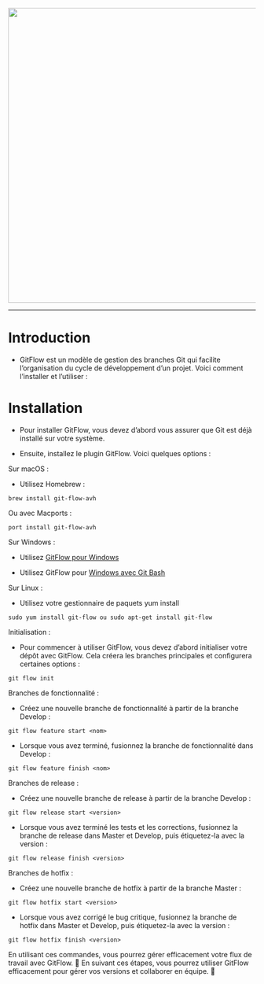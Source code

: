 <p align="center"><img width="600"src="https://miro.medium.com/v2/resize:fit:1100/format:webp/1*SK4JGjtWs9BsfGGXOrnnig.png"/><p>

---

# Introduction

- GitFlow est un modèle de gestion des branches Git qui facilite l’organisation du cycle de développement d’un projet. Voici comment l’installer et l’utiliser :

# Installation

- Pour installer GitFlow, vous devez d’abord vous assurer que Git est déjà installé sur votre système.

- Ensuite, installez le plugin GitFlow. Voici quelques options :

Sur macOS :

- Utilisez Homebrew :

```
brew install git-flow-avh
```

Ou avec Macports :

```
port install git-flow-avh
```

Sur Windows :

- Utilisez [GitFlow pour Windows](https://github.com/nvie/gitflow/wiki/Windows)

- Utilisez GitFlow pour [Windows avec Git Bash](https://www.theserverside.com/blog/Coffee-Talk-Java-News-Stories-and-Opinions/Gitflow-Windows-Install-Git-Flow-Installation)

Sur Linux :

- Utilisez votre gestionnaire de paquets yum install

```
sudo yum install git-flow ou sudo apt-get install git-flow
```

Initialisation :

- Pour commencer à utiliser GitFlow, vous devez d’abord initialiser votre dépôt avec GitFlow. Cela créera les branches principales et configurera certaines options :

```
git flow init
```

Branches de fonctionnalité :

- Créez une nouvelle branche de fonctionnalité à partir de la branche Develop :

```
git flow feature start <nom>
```

- Lorsque vous avez terminé, fusionnez la branche de fonctionnalité dans Develop :

```
git flow feature finish <nom>
```

Branches de release :

- Créez une nouvelle branche de release à partir de la branche Develop :

```
git flow release start <version>
```

- Lorsque vous avez terminé les tests et les corrections, fusionnez la branche de release dans Master et Develop, puis étiquetez-la avec la version :

```
git flow release finish <version>
```

Branches de hotfix :

- Créez une nouvelle branche de hotfix à partir de la branche Master :

```
git flow hotfix start <version>
```

- Lorsque vous avez corrigé le bug critique, fusionnez la branche de hotfix dans Master et Develop, puis étiquetez-la avec la version :

```
git flow hotfix finish <version>
```

En utilisant ces commandes, vous pourrez gérer efficacement votre flux de travail avec GitFlow. 🚀
En suivant ces étapes, vous pourrez utiliser GitFlow efficacement pour gérer vos versions et collaborer en équipe. 🚀
